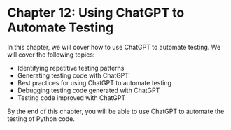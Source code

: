 # Chapter 12: Using ChatGPT to Automate Testing

In this chapter, we will cover how to use ChatGPT to automate testing. We will cover the following topics:

- Identifying repetitive testing patterns
- Generating testing code with ChatGPT
- Best practices for using ChatGPT to automate testing
- Debugging testing code generated with ChatGPT
- Testing code improved with ChatGPT

By the end of this chapter, you will be able to use ChatGPT to automate the testing of Python code.